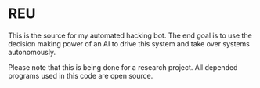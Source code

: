 # REU
This is the source for my automated hacking bot. The end goal is to use the 
decision making power of an AI to drive this system and take over systems 
autonomously.

Please note that this is being done for a research project. All depended programs
used in this code are open source.
